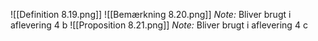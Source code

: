 
![[Definition 8.19.png]]
![[Bemærkning 8.20.png]]
*Note:* Bliver brugt i aflevering 4 b
![[Proposition 8.21.png]]
*Note:* Bliver brugt i aflevering 4 c